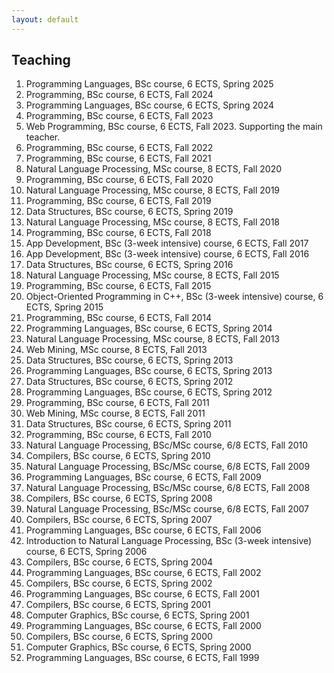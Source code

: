 ```yaml
---
layout: default
---
```

<body>

<h2>Teaching</h2>

<ol>
    <li><span class="BibAuthor">Programming Languages</span>, BSc course, 6 ECTS, Spring 2025</li>
    <li><span class="BibAuthor">Programming</span>, BSc course, 6 ECTS, Fall 2024</li>
    <li><span class="BibAuthor">Programming Languages</span>, BSc course, 6 ECTS, Spring 2024</li>
    <li><span class="BibAuthor">Programming</span>, BSc course, 6 ECTS, Fall 2023</li>
    <li><span class="BibAuthor">Web Programming</span>, BSc course, 6 ECTS, Fall 2023. Supporting the main teacher.</li>
    <li><span class="BibAuthor">Programming</span>, BSc course, 6 ECTS, Fall 2022 </li>
    <li><span class="BibAuthor">Programming</span>, BSc course, 6 ECTS, Fall 2021 </li>
    <li><span class="BibAuthor">Natural Language Processing</span>, MSc course, 8 ECTS, Fall 2020</li>
    <li><span class="BibAuthor">Programming</span>, BSc course, 6 ECTS, Fall 2020 </li>
    <li><span class="BibAuthor">Natural Language Processing</span>, MSc course, 8 ECTS, Fall 2019	</li>
    <li><span class="BibAuthor">Programming</span>, BSc course, 6 ECTS, Fall 2019 </li>
    <li><span class="BibAuthor">Data Structures</span>, BSc course, 6 ECTS, Spring 2019</li>
    <li><span class="BibAuthor">Natural Language Processing</span>, MSc course, 8 ECTS, Fall 2018	</li>
    <li><span class="BibAuthor">Programming</span>, BSc course, 6 ECTS, Fall 2018 </li>
    <li><span class="BibAuthor">App Development</span>, BSc (3-week intensive) course, 6 ECTS, Fall 2017</li>
    <li><span class="BibAuthor">App Development</span>, BSc (3-week intensive) course, 6 ECTS, Fall 2016</li>
    <li><span class="BibAuthor">Data Structures</span>, BSc course, 6 ECTS, Spring 2016</li>
    <li><span class="BibAuthor">Natural Language Processing</span>, MSc course, 8 ECTS, Fall 2015	</li>
    <li><span class="BibAuthor">Programming</span>, BSc course, 6 ECTS, Fall 2015 </li>
    <li><span class="BibAuthor">Object-Oriented Programming in C++</span>, BSc (3-week intensive) course, 6 ECTS, Spring 2015</li>
    <li><span class="BibAuthor">Programming</span>, BSc course, 6 ECTS, Fall 2014 </li>
    <li><span class="BibAuthor">Programming Languages</span>, BSc course, 6 ECTS, Spring 2014</li>
    <li><span class="BibAuthor">Natural Language Processing</span>, MSc course, 8 ECTS, Fall 2013	</li>
    <li><span class="BibAuthor">Web Mining</span>, MSc course, 8 ECTS, Fall 2013	</li>
    <li><span class="BibAuthor">Data Structures</span>, BSc course, 6 ECTS, Spring 2013</li>
    <li><span class="BibAuthor">Programming Languages</span>, BSc course, 6 ECTS, Spring 2013</li>
    <li><span class="BibAuthor">Data Structures</span>, BSc course, 6 ECTS, Spring 2012</li>
    <li><span class="BibAuthor">Programming Languages</span>, BSc course, 6 ECTS, Spring 2012</li>
    <li><span class="BibAuthor">Programming</span>, BSc course, 6 ECTS, Fall 2011	</li>
    <li><span class="BibAuthor">Web Mining</span>, MSc course, 8 ECTS, Fall 2011	</li>
    <li><span class="BibAuthor">Data Structures</span>, BSc course, 6 ECTS, Spring 2011</li>
    <li><span class="BibAuthor">Programming</span>, BSc course, 6 ECTS, Fall 2010	</li>
    <li><span class="BibAuthor">Natural Language Processing</span>, BSc/MSc course, 6/8 ECTS, Fall 2010	</li>
    <li><span class="BibAuthor">Compilers</span>, BSc course, 6 ECTS, Spring 2010</li>
    <li><span class="BibAuthor">Natural Language Processing</span>, BSc/MSc course, 6/8 ECTS, Fall 2009	</li>
    <li><span class="BibAuthor">Programming Languages</span>, BSc course, 6 ECTS, Fall 2009</li>
    <li><span class="BibAuthor">Natural Language Processing</span>, BSc/MSc course, 6/8 ECTS, Fall 2008	</li>
    <li><span class="BibAuthor">Compilers</span>, BSc course, 6 ECTS, Spring 2008</li>
    <li><span class="BibAuthor">Natural Language Processing</span>, BSc/MSc course, 6/8 ECTS, Fall 2007	</li>
    <li><span class="BibAuthor">Compilers</span>, BSc course, 6 ECTS, Spring 2007</li>
    <li><span class="BibAuthor">Programming Languages</span>, BSc course, 6 ECTS, Fall 2006</li>
    <li><span class="BibAuthor">Introduction to Natural Language Processing</span>, BSc (3-week intensive) course, 6 ECTS, Spring 2006</li>
    <li><span class="BibAuthor">Compilers</span>, BSc course, 6 ECTS, Spring 2004</li>
    <li><span class="BibAuthor">Programming Languages</span>, BSc course, 6 ECTS, Fall 2002</li>
    <li><span class="BibAuthor">Compilers</span>, BSc course, 6 ECTS, Spring 2002</li>
    <li><span class="BibAuthor">Programming Languages</span>, BSc course, 6 ECTS, Fall 2001</li>
    <li><span class="BibAuthor">Compilers</span>, BSc course, 6 ECTS, Spring 2001</li>
    <li><span class="BibAuthor">Computer Graphics</span>, BSc course, 6 ECTS, Spring 2001</li>
    <li><span class="BibAuthor">Programming Languages</span>, BSc course, 6 ECTS, Fall 2000</li>
    <li><span class="BibAuthor">Compilers</span>, BSc course, 6 ECTS, Spring 2000</li>
    <li><span class="BibAuthor">Computer Graphics</span>, BSc course, 6 ECTS, Spring 2000</li>
    <li><span class="BibAuthor">Programming Languages</span>, BSc course, 6 ECTS, Fall 1999</li>
</ol>
